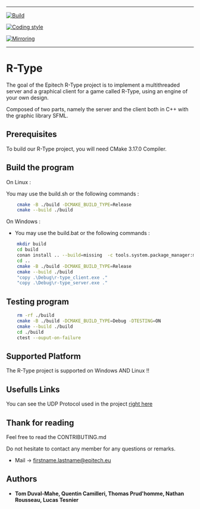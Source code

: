 ***
[![Build](https://github.com/osvegn/R-Type/actions/workflows/build.yml/badge.svg)](https://github.com/osvegn/R-Type/actions/workflows/build.yml)

[![Coding style](https://github.com/osvegn/R-Type/actions/workflows/lints.yml/badge.svg)](https://github.com/osvegn/R-Type/actions/workflows/lints.yml)

[![Mirroring](https://github.com/osvegn/R-Type/actions/workflows/mirroring.yml/badge.svg)](https://github.com/osvegn/R-Type/actions/workflows/mirroring.yml)
***

# R-Type

The goal of the Epitech R-Type project is to implement a multithreaded server and a graphical client for a game called R-Type, using an engine of your own design.

Composed of two parts, namely the server and the client both in C++ with the graphic library SFML.

## Prerequisites

To build our R-Type project, you will need CMake 3.17.0 Compiler.

## Build the program

On Linux :

You may use the build.sh or the following commands :

```bash
    cmake -B ./build -DCMAKE_BUILD_TYPE=Release
    cmake --build ./build
```

On Windows :

* You may use the build.bat or the following commands :

```bash
    mkdir build
    cd build
    conan install .. --build=missing  -c tools.system.package_manager:mode=install -c tools.system.package_manager:sudo=True
    cd ..
    cmake -B ./build -DCMAKE_BUILD_TYPE=Release
    cmake --build ./build
    "copy .\Debug\r-type_client.exe ."
    "copy .\Debug\r-type_server.exe ."
```

## Testing program
```bash
    rm -rf ./build
    cmake -B ./build -DCMAKE_BUILD_TYPE=Debug -DTESTING=ON
    cmake --build ./build
    cd ./build
    ctest --ouput-on-failure
```

## Supported Platform

The R-Type project is supported on Windows AND Linux !!


## Usefulls Links

You can see the UDP Protocol used in the project [right here](https://www.notion.so/3e9469baeb9e4ae2bf05c215babdf142?v=4047238dabd94ec6b7c035eabf6bbc31)


## Thank for reading

Feel free to read the CONTRIBUTING.md

Do not hesitate to contact any member for any questions or remarks.

* Mail -> firstname.lastname@epitech.eu

## Authors

* **Tom Duval-Mahe, Quentin Camilleri, Thomas Prud'homme, Nathan Rousseau, Lucas Tesnier**
